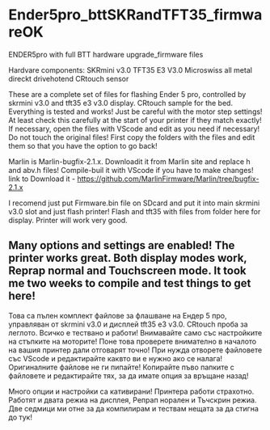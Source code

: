 # Ender5pro_bttSKRandTFT35_firmwareOK
ENDER5pro with full BTT hardware upgrade_firmware files

Hardvare components:
SKRmini v3.0
TFT35 E3 V3.0
Microswiss all metal direckt drivehotend
CRtouch sensor


These are a complete set of files for flashing Ender 5 pro, controlled by skrmini v3.0 and tft35 e3 v3.0 display. CRtouch sample for the bed. Everything is tested and works! Just be careful with the motor step settings! At least check this carefully at the start of your printer if they match exactly! If necessary, open the files with VScode and edit as you need if necessary! Do not touch the original files! First copy the folders with the files and edit them so that you have the option to go back!

Marlin is Marlin-bugfix-2.1.x.  Downloadit it from Marlin site and replace h and abv.h files!  Compile-buil it with  VScode  if you have to make changes!  link to Download it -  https://github.com/MarlinFirmware/Marlin/tree/bugfix-2.1.x

I recomend just put Firmware.bin file on SDcard and put it into main skrmini v3.0 slot and just flash printer! Flash and tft35 with files from folder here  for display. Printer will work very good.

Many options and settings are enabled! The printer works great. Both display modes work, Reprap normal and Touchscreen mode. It took me two weeks to compile and test things to get here!
--------------------------------------------------------------------------------------------------------------------------------------------------------------------------

Това са пълен комплект файлове за флашване на Ендер 5 про, управляван от skrmini v3.0  и дисплей tft35 e3 v3.0.   CRtouch проба за леглото.   Всичко е тествано и работи!  Внимавайте само със настройките на стъпките на моторите!  Поне това проверете внимателно в началото на вашия принтер дали отговарят точно!   При нужда отворете файловете със VScode и редактирайте каквто ви е нужно ако се налага!  Оригиналните файлове не ги пипайте!  Копирайте пъво папките с файловете и редактирайте тях, за да имате опция за връщане назад!

Много опции и настройки са кативирани!  Принтера работи страхотно. Работят и двата режиа на дисплея, Репрап норален и Тъчскрин режиа.    Две седмици ми отне за да компилирам и тествам нещата за да стигна до тук!
